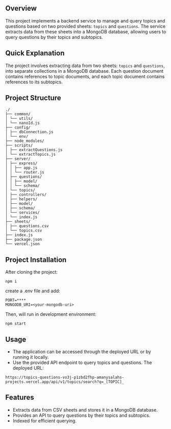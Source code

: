 ## Overview

This project implements a backend service to manage and query topics and questions based on two provided sheets: `topics` and `questions`. The service extracts data from these sheets into a MongoDB database, allowing users to query questions by their topics and subtopics.

## Quick Explanation

The project involves extracting data from two sheets: `topics` and `questions`, into separate collections in a MongoDB database. Each question document contains references to topic documents, and each topic document contains references to its subtopics.

## Project Structure
```
./
├── common/
│ └── utils/
│ └── nanoId.js
├── config/
│ ├── dbConnection.js
│ └── env/
├── node_modules/
├── scripts/
│ ├── extractQuestions.js
│ └── extractTopics.js
├── server/
│ ├── express/
│ │ ├── app.js
│ │ └── router.js
│ ├── questions/
│ │ ├── model/
│ │ └── schema/
│ └── topics/
│ ├── controllers/
│ ├── helpers/
│ ├── model/
│ ├── schema/
│ └── services/
│ └── index.js
├── sheets/
│ ├── questions.csv
│ └── topics.csv
├── index.js
├── package.json
└── vercel.json
```

## Project Installation
After cloning the project:
```
npm i
```
create a .env file and add:
```
PORT=****
MONGODB_URI=<your-mongodb-uri>
```
Then, will run in development environment:
```
npm start
```

## Usage
- The application can be accessed through the deployed URL or by running it locally.
- Use the provided API endpoint to query topics and questions.
The deployed URL:
```
https://topics-questions-vo3j-p1zbd2fhp-amanysalahs-projects.vercel.app/api/v1/topics/search?q=_[TOPIC]_
```

## Features
- Extracts data from CSV sheets and stores it in a MongoDB database.
- Provides an API to query questions by their topics and subtopics.
- Indexed for efficient querying.

